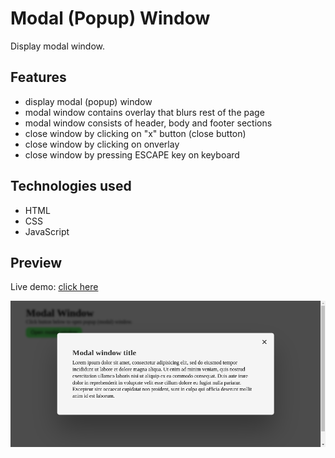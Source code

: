 # Modal (Popup) Window

Display modal window.

## Features

- display modal (popup) window
- modal window contains overlay that blurs rest of the page
- modal window consists of header, body and footer sections
- close window by clicking on "x" button (close button)
- close window by clicking on onverlay
- close window by pressing ESCAPE key on keyboard

## Technologies used

- HTML
- CSS
- JavaScript

## Preview

Live demo: [click here](https://pawelpohland.github.io/modal-window/)

[![App screenshot](preview.png "Preview - screenshot")](https://pawelpohland.github.io/modal-window/)
